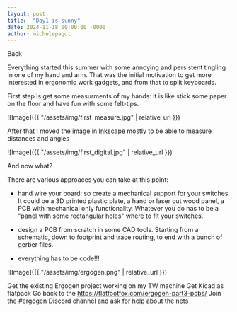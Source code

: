 ```yaml
---
layout: post
title:  "Day1 is sunny"
date: 2024-11-18 00:00:00 -0000
author: michelepagot
---
```


<a onclick="window.history.back()">Back</a>

Everything started this summer with some annoying and persistent tingling in one of my hand and arm.
That was the initial motivation to get more interested in ergonomic work gadgets,
and from that to split keyboards.

First step is get some measurments of my hands: it is like stick some paper on the floor and have fun with some felt-tips.

![Image]({{ "/assets/img/first_measure.jpg" | relative_url }})

After that I moved the image in [Inkscape](https://inkscape.org/) mostly to be able to measure distances and angles

![Image]({{ "/assets/img/first_digital.jpg" | relative_url }})

And now what?

There are various approaces you can take at this point:

- hand wire your board: so create a mechanical support for your switches. It could be a 3D printed plastic plate,
a hand or laser cut wood panel, a PCB with mechanical only functionality.
Whatever you do has to be a "panel with some rectangular holes" where to fit your switches.  

- design a PCB from scratch in some CAD tools. Starting from a schematic, down to footprint 
and trace routing, to end with a bunch of gerber files.

- everything has to be code!!! 

![Image]({{ "/assets/img/ergogen.png" | relative_url }})

Get the existing Ergogen project working on my TW machine
Get Kicad as flatpack
Go back to the https://flatfootfox.com/ergogen-part3-pcbs/
Join the #ergogen Discord channel and ask for help about the nets

